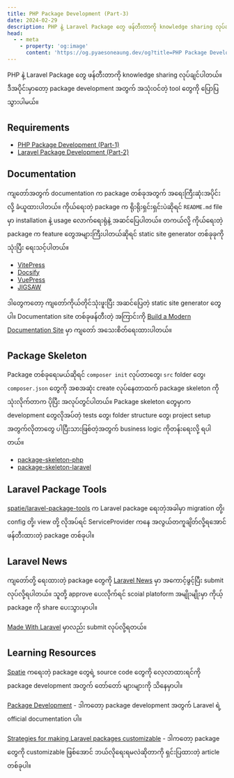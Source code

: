 ```yaml
---
title: PHP Package Development (Part-3)
date: 2024-02-29
description: PHP နဲ့ Laravel Package တွေ ဖန်တီးတာကို knowledge sharing လုပ်ချင်ပါတယ်။ ဒီအပိုင်းမှာတော့ package development အတွက် အသုံးဝင်တဲ့ tool တွေကို ပြောပြသွားပါမယ်။
head:
  - - meta
    - property: 'og:image'
      content: 'https://og.pyaesoneaung.dev/og?title=PHP Package Development (Part-3)'
---
```


PHP နဲ့ Laravel Package တွေ ဖန်တီးတာကို knowledge sharing လုပ်ချင်ပါတယ်။ ဒီအပိုင်းမှာတော့ package development အတွက် အသုံးဝင်တဲ့ tool တွေကို ပြောပြသွားပါမယ်။

## Requirements

- [PHP Package Development (Part-1)](https://pyaesoneaung.dev/posts/php-package-development-part-1)
- [Laravel Package Development (Part-2)](https://pyaesoneaung.dev/posts/php-package-development-part-2)

## Documentation

ကျတော်အတွက် documentation က package တစ်ခုအတွက် အရေးကြီးဆုံးအပိုင်းလို့ ခံယူထားပါတယ်။ ကိုယ်ရေးတဲ့ package က ရိုးရိုးရှင်းရှင်းပဲဆိုရင် `README.md` file မှာ installation နဲ့ usage လောက်ရေးရုံနဲ့ အဆင်ပြေပါတယ်။ တကယ်လို့ ကိုယ်ရေးတဲ့ package က feature တွေအများကြီးပါတယ်ဆိုရင် static site generator တစ်ခုခုကိုသုံးပြီး ရေးသင့်ပါတယ်။

- [VitePress](https://vitepress.dev/)
- [Docsify](https://docsify.js.org/#/)
- [VuePress](https://vuepress.vuejs.org/)
- [JIGSAW](https://jigsaw.tighten.com/)

ဒါတွေကတော့ ကျတော်ကိုယ်တိုင်သုံးဖူးပြီး အဆင်ပြေတဲ့ static site generator တွေပါ။ Documentation site တစ်ခုဖန်တီးတဲ့ အကြာင်းကို [Build a Modern Documentation Site](https://pyaesoneaung.dev/posts/build-a-modern-documentation-site) မှာ ကျတော် အသေးစိတ်ရေးထားပါတယ်။

## Package Skeleton

Package တစ်ခုရေးမယ်ဆိုရင် `composer init` လုပ်တာတွေ၊ `src` folder တွေ၊ `composer.json` တွေကို အစအဆုံး create လုပ်နေတာထက် package skeleton ကိုသုံးလိုက်တာက ပိုပြီး အလုပ်တွင်ပါတယ်။ Package skeleton တွေမှာက development တွေလိုအပ်တဲ့ tests တွေ၊ folder structure တွေ၊ project setup အတွက်လိုတာတွေ ပါပြီးသားဖြစ်တဲ့အတွက် business logic ကိုတန်းရေးလို့ ရပါတယ်။

- [package-skeleton-php](https://github.com/spatie/package-skeleton-php)
- [package-skeleton-laravel](https://github.com/spatie/package-skeleton-laravel)

## Laravel Package Tools

[spatie/laravel-package-tools](https://github.com/spatie/laravel-package-tools) က Laravel package ရေးတဲ့အခါမှာ migration တို့၊​ config တို့၊ view တို့ လိုအပ်ရင် ServiceProvider ကနေ အလွယ်တကူချိတ်လို့ရအောင် ဖန်တီးထားတဲ့ package တစ်ခုပါ။

## Laravel News

ကျတော်တို့ ရေးထားတဲ့ package တွေကို [Laravel News](https://laravel-news.com/) မှာ အကောင့်ဖွင့်ပြီး submit လုပ်လို့ရပါတယ်။​ သူတို့ approve ပေးလိုက်ရင် scoial platoform အမျိုးမျိုးမှာ ကိုယ့် package ကို share ပေးသွားမှာပါ။

[Made With Laravel](https://madewithlaravel.com/) မှာလည်း submit လုပ်လို့ရတယ်။

## Learning Resources

[Spatie](https://github.com/spatie) ကရေးတဲ့ package တွေရဲ့ source code တွေကို လေ့လာထားရင်ကို package development အတွက် တော်တော် များများကို သိနေမှာပါ။

[Package Development](https://laravel.com/docs/10.x/packages) - ဒါကတော့ package development အတွက် Laravel ရဲ့ official documentation ပါ။

[Strategies for making Laravel packages customizable](https://freek.dev/2442-strategies-for-making-laravel-packages-customizable) - ဒါကတော့ package တွေကို customizable ဖြစ်အောင် ဘယ်လိုရေးရမလဲဆိုတာကို ရှင်းပြထားတဲ့ article တစ်ခုပါ။
